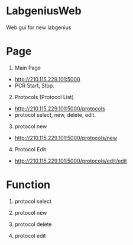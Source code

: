 # LabgeniusWeb
Web gui for new labgenius

# Page

1. Main Page
  - http://210.115.229.101:5000
  - PCR Start, Stop.

2. Protocols (Protocol List)
  - http://210.115.229.101:5000/protocols
  - protocol select, new, delete, edit.

3. protocol new 
  - http://210.115.229.101:5000/protocols/new
  
4. Protocol Edit
  - http://210.115.229.101:5000/protocols/edit/edit
  
# Function 
1. protocol select

2. protocol new

3. protocol delete

4. protocol edit
